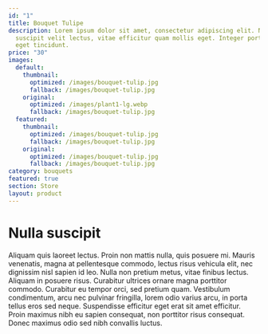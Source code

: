```yaml
---
id: "1"
title: Bouquet Tulipe
description: Lorem ipsum dolor sit amet, consectetur adipiscing elit. Nulla
  suscipit velit lectus, vitae efficitur quam mollis eget. Integer porta at nisl
  eget tincidunt.
price: "30"
images:
  default:
    thumbnail:
      optimized: /images/bouquet-tulip.jpg
      fallback: /images/bouquet-tulip.jpg
    original:
      optimized: /images/plant1-lg.webp
      fallback: /images/bouquet-tulip.jpg
  featured:
    thumbnail:
      optimized: /images/bouquet-tulip.jpg
      fallback: /images/bouquet-tulip.jpg
    original:
      optimized: /images/bouquet-tulip.jpg
      fallback: /images/bouquet-tulip.jpg
category: bouquets
featured: true
section: Store
layout: product
---
```


# Nulla suscipit

Aliquam quis laoreet lectus. Proin non mattis nulla, quis posuere mi. Mauris venenatis, magna at pellentesque commodo, lectus risus vehicula elit, nec dignissim nisl sapien id leo. Nulla non pretium metus, vitae finibus lectus. Aliquam in posuere risus. Curabitur ultrices ornare magna porttitor commodo. Curabitur eu tempor orci, sed pretium quam. Vestibulum condimentum, arcu nec pulvinar fringilla, lorem odio varius arcu, in porta tellus eros sed neque. Suspendisse efficitur eget erat sit amet efficitur. Proin maximus nibh eu sapien consequat, non porttitor risus consequat. Donec maximus odio sed nibh convallis luctus.
